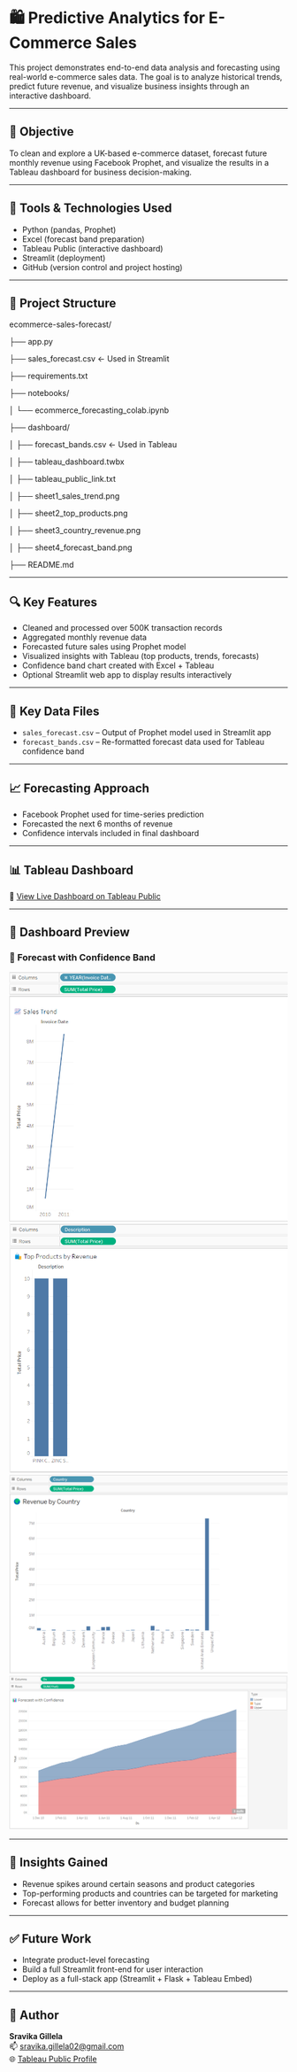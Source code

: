 # 🛍️ Predictive Analytics for E-Commerce Sales

This project demonstrates end-to-end data analysis and forecasting using real-world e-commerce sales data. The goal is to analyze historical trends, predict future revenue, and visualize business insights through an interactive dashboard.

---

## 📌 Objective

To clean and explore a UK-based e-commerce dataset, forecast future monthly revenue using Facebook Prophet, and visualize the results in a Tableau dashboard for business decision-making.

---

## 🧰 Tools & Technologies Used

- Python (pandas, Prophet)
- Excel (forecast band preparation)
- Tableau Public (interactive dashboard)
- Streamlit (deployment)
- GitHub (version control and project hosting)

---

## 📂 Project Structure

ecommerce-sales-forecast/

├── app.py

├── sales_forecast.csv              ← Used in Streamlit

├── requirements.txt

├── notebooks/

│   └── ecommerce_forecasting_colab.ipynb

├── dashboard/

│   ├── forecast_bands.csv          ← Used in Tableau

│   ├── tableau_dashboard.twbx

│   ├── tableau_public_link.txt

│   ├── sheet1_sales_trend.png

│   ├── sheet2_top_products.png

│   ├── sheet3_country_revenue.png

│   ├── sheet4_forecast_band.png

├── README.md

---

## 🔍 Key Features

- Cleaned and processed over 500K transaction records
- Aggregated monthly revenue data
- Forecasted future sales using Prophet model
- Visualized insights with Tableau (top products, trends, forecasts)
- Confidence band chart created with Excel + Tableau
- Optional Streamlit web app to display results interactively

---

## 📂 Key Data Files

- `sales_forecast.csv` – Output of Prophet model used in Streamlit app
- `forecast_bands.csv` – Re-formatted forecast data used for Tableau confidence band

---

## 📈 Forecasting Approach

- Facebook Prophet used for time-series prediction
- Forecasted the next 6 months of revenue
- Confidence intervals included in final dashboard

---

## 📊 Tableau Dashboard

🔗 [View Live Dashboard on Tableau Public](https://public.tableau.com/app/profile/sravika.gillela/viz/Tableau_Dashboard_17499703450540/Dashboard1)

---

## 📸 Dashboard Preview

### 🔹 Forecast with Confidence Band
![Sales Trend](dashboard/sheet1_sales_trend.png)
![Top Products](dashboard/sheet2_top_products.png)
![Country Revenue](dashboard/sheet3_country_revenue.png)
![Forecast](dashboard/sheet4_forecast_band.png)

---

## 🧠 Insights Gained

- Revenue spikes around certain seasons and product categories
- Top-performing products and countries can be targeted for marketing
- Forecast allows for better inventory and budget planning

---

## ✅ Future Work

- Integrate product-level forecasting
- Build a full Streamlit front-end for user interaction
- Deploy as a full-stack app (Streamlit + Flask + Tableau Embed)

---

## 👤 Author

**Sravika Gillela**  
📫 sravika.gillela02@gmail.com  
🌐 [Tableau Public Profile](https://public.tableau.com/app/profile/sravika.gillela)
